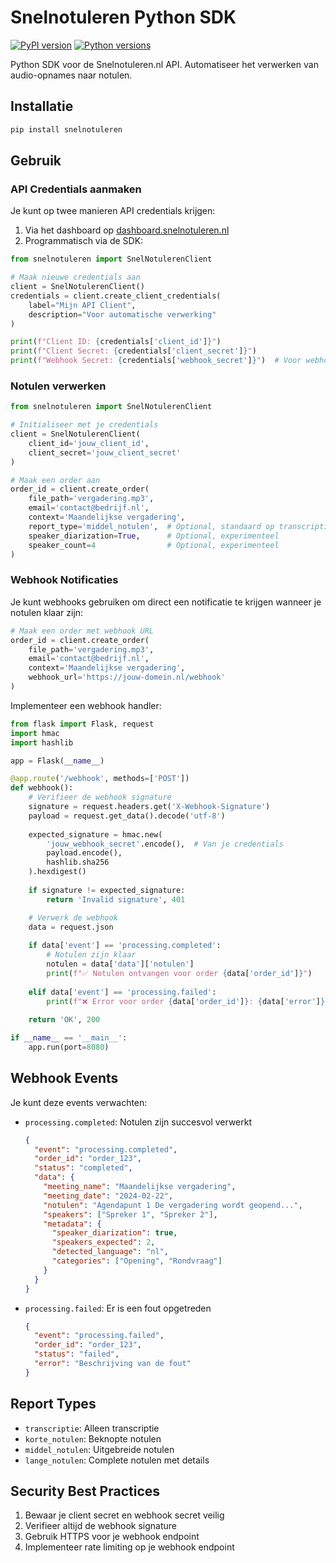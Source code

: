 # Snelnotuleren Python SDK
[![PyPI version](https://badge.fury.io/py/snelnotuleren-sdk.svg)](https://badge.fury.io/py/snelnotuleren-sdk)
[![Python versions](https://img.shields.io/pypi/pyversions/snelnotuleren-sdk.svg)](https://pypi.org/project/snelnotuleren-sdk/)

Python SDK voor de Snelnotuleren.nl API. Automatiseer het verwerken van audio-opnames naar notulen.

## Installatie

```bash
pip install snelnotuleren
```

## Gebruik

### API Credentials aanmaken
Je kunt op twee manieren API credentials krijgen:

1. Via het dashboard op [dashboard.snelnotuleren.nl](https://dashboard.snelnotuleren.nl)
2. Programmatisch via de SDK:

```python
from snelnotuleren import SnelNotulerenClient

# Maak nieuwe credentials aan
client = SnelNotulerenClient()
credentials = client.create_client_credentials(
    label="Mijn API Client",
    description="Voor automatische verwerking"
)

print(f"Client ID: {credentials['client_id']}")
print(f"Client Secret: {credentials['client_secret']}")
print(f"Webhook Secret: {credentials['webhook_secret']}")  # Voor webhook verificatie
```

### Notulen verwerken

```python
from snelnotuleren import SnelNotulerenClient

# Initialiseer met je credentials
client = SnelNotulerenClient(
    client_id='jouw_client_id',
    client_secret='jouw_client_secret'
)

# Maak een order aan
order_id = client.create_order(
    file_path='vergadering.mp3',
    email='contact@bedrijf.nl',
    context='Maandelijkse vergadering',
    report_type='middel_notulen',  # Optional, standaard op transcriptie
    speaker_diarization=True,      # Optional, experimenteel
    speaker_count=4                # Optional, experimenteel
)
```

### Webhook Notificaties

Je kunt webhooks gebruiken om direct een notificatie te krijgen wanneer je notulen klaar zijn:

```python
# Maak een order met webhook URL
order_id = client.create_order(
    file_path='vergadering.mp3',
    email='contact@bedrijf.nl',
    context='Maandelijkse vergadering',
    webhook_url='https://jouw-domein.nl/webhook'
)
```

Implementeer een webhook handler:

```python
from flask import Flask, request
import hmac
import hashlib

app = Flask(__name__)

@app.route('/webhook', methods=['POST'])
def webhook():
    # Verifieer de webhook signature
    signature = request.headers.get('X-Webhook-Signature')
    payload = request.get_data().decode('utf-8')
    
    expected_signature = hmac.new(
        'jouw_webhook_secret'.encode(),  # Van je credentials
        payload.encode(),
        hashlib.sha256
    ).hexdigest()
    
    if signature != expected_signature:
        return 'Invalid signature', 401

    # Verwerk de webhook
    data = request.json
    
    if data['event'] == 'processing.completed':
        # Notulen zijn klaar
        notulen = data['data']['notulen']
        print(f"✅ Notulen ontvangen voor order {data['order_id']}")
        
    elif data['event'] == 'processing.failed':
        print(f"❌ Error voor order {data['order_id']}: {data['error']}")
    
    return 'OK', 200

if __name__ == '__main__':
    app.run(port=8080)
```

## Webhook Events

Je kunt deze events verwachten:

- `processing.completed`: Notulen zijn succesvol verwerkt
  ```json
  {
    "event": "processing.completed",
    "order_id": "order_123",
    "status": "completed",
    "data": {
      "meeting_name": "Maandelijkse vergadering",
      "meeting_date": "2024-02-22",
      "notulen": "Agendapunt 1 De vergadering wordt geopend...",
      "speakers": ["Spreker 1", "Spreker 2"],
      "metadata": {
        "speaker_diarization": true,
        "speakers_expected": 2,
        "detected_language": "nl",
        "categories": ["Opening", "Rondvraag"]
      }
    }
  }
  ```

- `processing.failed`: Er is een fout opgetreden
  ```json
  {
    "event": "processing.failed",
    "order_id": "order_123",
    "status": "failed",
    "error": "Beschrijving van de fout"
  }
  ```

## Report Types

- `transcriptie`: Alleen transcriptie
- `korte_notulen`: Beknopte notulen
- `middel_notulen`: Uitgebreide notulen
- `lange_notulen`: Complete notulen met details

## Security Best Practices

1. Bewaar je client secret en webhook secret veilig
2. Verifieer altijd de webhook signature
3. Gebruik HTTPS voor je webhook endpoint
4. Implementeer rate limiting op je webhook endpoint
